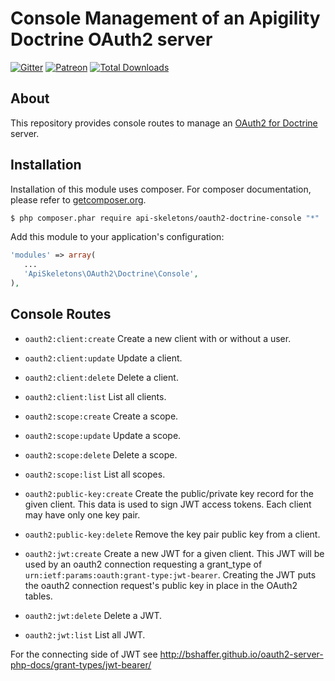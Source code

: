 Console Management of an Apigility Doctrine OAuth2 server
=========================================================

[![Gitter](https://badges.gitter.im/api-skeletons/open-source.svg)](https://gitter.im/api-skeletons/open-source)
[![Patreon](https://img.shields.io/badge/patreon-donate-yellow.svg)](https://www.patreon.com/apiskeletons)
[![Total Downloads](https://poser.pugx.org/api-skeletons/oauth2-doctrine-console/downloads)](https://packagist.org/packages/api-skeletons/oauth2-doctrine-console)


About
-----

This repository provides console routes to manage an [OAuth2 for Doctrine](https://github.com/API-Skeletons/oauth2-doctrine) server.


Installation
------------

Installation of this module uses composer. For composer documentation, please refer to [getcomposer.org](http://getcomposer.org/).

```sh
$ php composer.phar require api-skeletons/oauth2-doctrine-console "*"
```

Add this module to your application's configuration:

```php
'modules' => array(
   ...
   'ApiSkeletons\OAuth2\Doctrine\Console',
),
```

Console Routes
------------------

* `oauth2:client:create` Create a new client with or without a user.

* `oauth2:client:update` Update a client.

* `oauth2:client:delete` Delete a client.

* `oauth2:client:list` List all clients.

* `oauth2:scope:create` Create a scope.

* `oauth2:scope:update` Update a scope.

* `oauth2:scope:delete` Delete a scope.

* `oauth2:scope:list` List all scopes.

* `oauth2:public-key:create` Create the public/private key record for the given client.  This data is used to sign JWT access tokens.  Each client may have only one key pair.

* `oauth2:public-key:delete` Remove the key pair public key from a client.

* `oauth2:jwt:create` Create a new JWT for a given client.  This JWT will be used by an oauth2 connection requesting a grant_type of `urn:ietf:params:oauth:grant-type:jwt-bearer`.  Creating the JWT puts the oauth2 connection request's public key in place in the OAuth2 tables.

* `oauth2:jwt:delete` Delete a JWT.

* `oauth2:jwt:list` List all JWT.

For the connecting side of JWT see http://bshaffer.github.io/oauth2-server-php-docs/grant-types/jwt-bearer/

